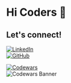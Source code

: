  # Hi Coders 👋
 
 
## Let's connect!
[![LinkedIn](https://img.shields.io/badge/Alexander%20Janowski-blue?style=flat-square&logo=linkedin&labelColor=blue&style=)](https://www.linkedin.com/in/alexander-janowski-4539b119a/)<br>
[![GitHub](https://img.shields.io/badge/AlexJanow-Follow%20me%20%3A%29-white?style=social&logo=github)](https://github.com/AlexJanow)

[![Codewars](https://img.shields.io/badge/-Join%20AlexJanow%20on%20Codewars!-grey?style=flat&logo=Codewars&labelColor=grey&logoColor=red)](www.codewars.com/r/oimoiA)<br>
![Codewars Banner](https://www.codewars.com/users/AlexJanow/badges/large)<br>

<!--
**AlexJanow/AlexJanow** is a ✨ _special_ ✨ repository because its `README.md` (this file) appears on your GitHub profile.

Here are some ideas to get you started:

- 🔭 I’m currently working on ...
- 🌱 I’m currently learning ...
- 👯 I’m looking to collaborate on ...
- 🤔 I’m looking for help with ...
- 💬 Ask me about ...
- 📫 How to reach me: ...
- 😄 Pronouns: ...
- ⚡ Fun fact: ...
-->


